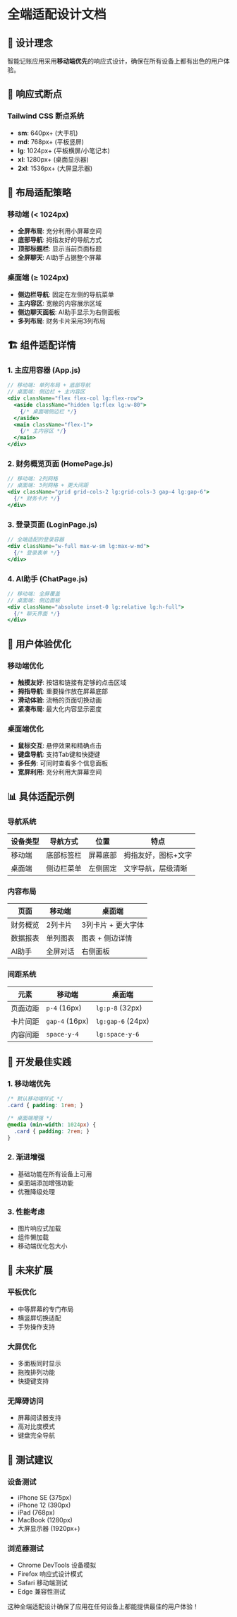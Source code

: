 # 全端适配设计文档

## 🎯 设计理念

智能记账应用采用**移动端优先**的响应式设计，确保在所有设备上都有出色的用户体验。

## 📱 响应式断点

### Tailwind CSS 断点系统
- **sm**: 640px+ (大手机)
- **md**: 768px+ (平板竖屏)
- **lg**: 1024px+ (平板横屏/小笔记本)
- **xl**: 1280px+ (桌面显示器)
- **2xl**: 1536px+ (大屏显示器)

## 🎨 布局适配策略

### 移动端 (< 1024px)
- **全屏布局**: 充分利用小屏幕空间
- **底部导航**: 拇指友好的导航方式
- **顶部标题栏**: 显示当前页面标题
- **全屏聊天**: AI助手占据整个屏幕

### 桌面端 (≥ 1024px)
- **侧边栏导航**: 固定在左侧的导航菜单
- **主内容区**: 宽敞的内容展示区域
- **侧边聊天面板**: AI助手显示为右侧面板
- **多列布局**: 财务卡片采用3列布局

## 🏗️ 组件适配详情

### 1. 主应用容器 (App.js)
```jsx
// 移动端: 单列布局 + 底部导航
// 桌面端: 侧边栏 + 主内容区
<div className="flex flex-col lg:flex-row">
  <aside className="hidden lg:flex lg:w-80">
    {/* 桌面端侧边栏 */}
  </aside>
  <main className="flex-1">
    {/* 主内容区 */}
  </main>
</div>
```

### 2. 财务概览页面 (HomePage.js)
```jsx
// 移动端: 2列网格
// 桌面端: 3列网格 + 更大间距
<div className="grid grid-cols-2 lg:grid-cols-3 gap-4 lg:gap-6">
  {/* 财务卡片 */}
</div>
```

### 3. 登录页面 (LoginPage.js)
```jsx
// 全端适配的登录容器
<div className="w-full max-w-sm lg:max-w-md">
  {/* 登录表单 */}
</div>
```

### 4. AI助手 (ChatPage.js)
```jsx
// 移动端: 全屏覆盖
// 桌面端: 侧边面板
<div className="absolute inset-0 lg:relative lg:h-full">
  {/* 聊天界面 */}
</div>
```

## 🎯 用户体验优化

### 移动端优化
- **触摸友好**: 按钮和链接有足够的点击区域
- **拇指导航**: 重要操作放在屏幕底部
- **滑动体验**: 流畅的页面切换动画
- **紧凑布局**: 最大化内容显示密度

### 桌面端优化
- **鼠标交互**: 悬停效果和精确点击
- **键盘导航**: 支持Tab键和快捷键
- **多任务**: 可同时查看多个信息面板
- **宽屏利用**: 充分利用大屏幕空间

## 📊 具体适配示例

### 导航系统
| 设备类型 | 导航方式 | 位置 | 特点 |
|---------|---------|------|------|
| 移动端 | 底部标签栏 | 屏幕底部 | 拇指友好，图标+文字 |
| 桌面端 | 侧边栏菜单 | 左侧固定 | 文字导航，层级清晰 |

### 内容布局
| 页面 | 移动端 | 桌面端 |
|------|--------|--------|
| 财务概览 | 2列卡片 | 3列卡片 + 更大字体 |
| 数据报表 | 单列图表 | 图表 + 侧边详情 |
| AI助手 | 全屏对话 | 右侧面板 |

### 间距系统
| 元素 | 移动端 | 桌面端 |
|------|--------|--------|
| 页面边距 | `p-4` (16px) | `lg:p-8` (32px) |
| 卡片间距 | `gap-4` (16px) | `lg:gap-6` (24px) |
| 内容间距 | `space-y-4` | `lg:space-y-6` |

## 🔧 开发最佳实践

### 1. 移动端优先
```css
/* 默认移动端样式 */
.card { padding: 1rem; }

/* 桌面端增强 */
@media (min-width: 1024px) {
  .card { padding: 2rem; }
}
```

### 2. 渐进增强
- 基础功能在所有设备上可用
- 桌面端添加增强功能
- 优雅降级处理

### 3. 性能考虑
- 图片响应式加载
- 组件懒加载
- 移动端优化包大小

## 🚀 未来扩展

### 平板优化
- 中等屏幕的专门布局
- 横竖屏切换适配
- 手势操作支持

### 大屏优化
- 多面板同时显示
- 拖拽排列功能
- 快捷键支持

### 无障碍访问
- 屏幕阅读器支持
- 高对比度模式
- 键盘完全导航

## 📱 测试建议

### 设备测试
- iPhone SE (375px)
- iPhone 12 (390px)
- iPad (768px)
- MacBook (1280px)
- 大屏显示器 (1920px+)

### 浏览器测试
- Chrome DevTools 设备模拟
- Firefox 响应式设计模式
- Safari 移动端测试
- Edge 兼容性测试

这种全端适配设计确保了应用在任何设备上都能提供最佳的用户体验！
